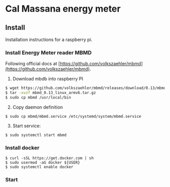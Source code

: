 # Cal Massana energy meter

## Install
Installation instructions for a raspberry pi.

### Install Energy Meter reader MBMD
Following official docs at [https://github.com/volkszaehler/mbmd](https://github.com/volkszaehler/mbmd).
1. Download mbdb into raspberry PI
```bash
$ wget https://github.com/volkszaehler/mbmd/releases/download/0.13/mbmd_0.13_linux_armv6.tar.gz
$ tar -xvzf mbmd_0.13_linux_armv6.tar.gz
$ sudo cp mbmd /usr/local/bin
```
2. Copy daemon definition 
```
$ sudo cp mbmd/mbmd.service /etc/systemd/system/mbmd.service
``` 
3. Start service:
```
$ sudo systemctl start mbmd
```
### Install docker
```
$ curl -sSL https://get.docker.com | sh
$ sudo usermod -aG docker ${USER}
$ sudo systemctl enable docker
```
### Start 



